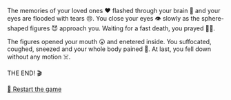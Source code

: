 The memories of your loved ones ❤️ flashed through your brain 🧠 and your eyes are flooded with tears 😢. You close your eyes 👁️ slowly as the sphere-shaped figures 😈 approach you. Waiting for a fast death, you prayed 🙏🏻. 

The figures opened your mouth 😮 and enetered inside. You suffocated, coughed, sneezed and your whole body pained 🤢. At last, you fell down without any motion ☠️.

THE END! 🎬

[🔄 Restart the game](../begin-journey.md)